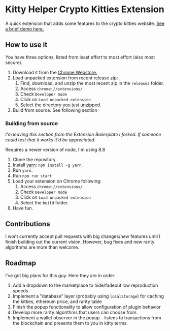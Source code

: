 # Kitty Helper Crypto Kitties Extension

A quick extension that adds some features to the crypto kitties website. [See a brief demo here.](https://www.youtube.com/watch?v=iNEFtZSz6EY)

## How to use it
You have three options, listed from least effort to most effort (also most secure).

1. Download it from the [Chrome Webstore.](https://chrome.google.com/webstore/detail/kitty-helper/dceabgpbnaimhibdgjdhgbabiocgimhb)
2. Load unpacked extension from recent release zip:
    1. Find, download, and unzip the most recent zip in the `releases` folder.
    2. Access `chrome://extensions/`
    3. Check `Developer mode`
    4. Click on `Load unpacked extension`
    5. Select the directory you just unzipped.
3. Build from source. See following section

### Building from source
*I'm leaving this section from the Extension Boilerplate I forked. If someone could test that it works it'd be appreciated.*

Requires a newer version of node, I'm using 8.8

1. Clone the repository.
2. Install [yarn](https://yarnpkg.com): `npm install -g yarn`.
3. Run `yarn`.
4. Run `npm run start`
5. Load your extension on Chrome following:
    1. Access `chrome://extensions/`
    2. Check `Developer mode`
    3. Click on `Load unpacked extension`
    4. Select the `build` folder.
6. Have fun.

## Contributions
I wont currently accept pull requests with big changes/new features until I finish building out the current vision.
However, bug fixes and new rarity algorithms are more than welcome. 

## Roadmap
I've got big plans for this guy. Here they are in order:
1. Add a dropdown to the marketplace to hide/fadeout low reproduction speeds
2. Implement a "database" layer (probably using `localStorage`) for caching the kitties, ethereum price, and rarity table
3. Finish the popup functionality to allow configuration of plugin behavior
4. Develop more rarity algorithms that users can choose from. 
5. Implement a wallet observer in the popup - listens to transactions from the blockchain and presents them to you in kitty terms.

